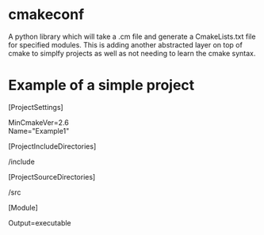 # cmakeconf
A python library which will take a .cm file and generate a CmakeLists.txt file for specified modules.
This is adding another abstracted layer on top of cmake to simplfy projects as well as not needing to learn the cmake syntax.

# Example of a simple project
[ProjectSettings]

MinCmakeVer=2.6				
Name="Example1" 		

[ProjectIncludeDirectories]

/include

[ProjectSourceDirectories]

/src

[Module]

Output=executable
